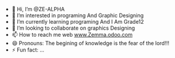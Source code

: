 - 👋 Hi, I’m @ZE-ALPHA
- 👀 I’m interested in programing And Graphic Designing
- 🌱 I’m currently learning programing And I Am Grade12
- 💞️ I’m looking to collaborate on graphics Designing
- 📫 How to reach me web www.Zemma.odoo.com
- 😄 Pronouns: The begining of knowledge is the fear of the lord!!!
- ⚡ Fun fact: ...

<!---
ZE-ALPHA/ZE-ALPHA is a ✨ special ✨ repository because its `README.md` (this file) appears on your GitHub profile.
You can click the Preview link to take a look at your changes.
--->
